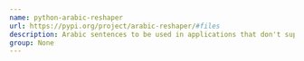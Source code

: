 ```yaml
---
name: python-arabic-reshaper
url: https://pypi.org/project/arabic-reshaper/#files
description: Arabic sentences to be used in applications that don't support Arabic. URL : https://pypi.org/project/arabic-reshaper/#files Groups : None
group: None
---
```

